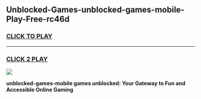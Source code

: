
## Unblocked-Games-unblocked-games-mobile-Play-Free-rc46d
<h3>
<a href="https://premium76.site?title=unblocked-games-mobile&ref=18A">CLICK TO PLAY</a></h3>
<hr>

<h3>
<a href="https://premium76.site?title=unblocked-games-mobile&ref=18A">CLICK 2 PLAY</a>
  
</h3>

<a href="https://premium76.site?title=unblocked-games-mobile&ref=18A"><img src="https://clearcache.store/games.png"></a>


**unblocked-games-mobile games unblocked: Your Gateway to Fun and Accessible Online Gaming**
